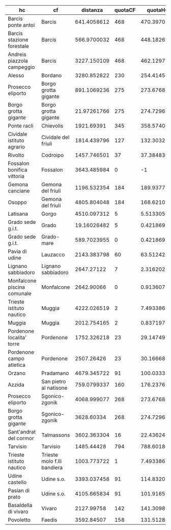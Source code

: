 | hc                          | cf                          | distanza    | quotaCF | quotaHC     | quotaGap    | associare |
|-----------------------------|-----------------------------|-------------|---------|-------------|-------------|-----------|
| Barcis ponte antoi          | Barcis                      | 641.4058612 | 468     | 470.3970337 | 2.397033691 | 1         |
| Barcis stazione forestale   | Barcis                      | 566.9700032 | 468     | 448.1826782 | 19.81732178 | 0         |
| Andreis piazzola campeggio  | Barcis                      | 3227.150109 | 468     | 462.1297913 | 5.87020874  | 0         |
| Alesso                      | Bordano                     | 3280.852822 | 230     | 254.414566  | 24.41456604 | 1         |
| Prosecco eliporto           | Borgo grotta gigante        | 891.1069236 | 275     | 273.6768494 | 1.323150635 | 0         |
| Borgo grotta gigante        | Borgo grotta gigante        | 21.97261766 | 275     | 274.7296448 | 0.270355225 | 1         |
| Ponte racli                 | Chievolis                   | 1921.69391  | 345     | 358.5740662 | 13.57406616 | 1         |
| Cividale istituto agrario   | Cividale del friuli         | 1814.439796 | 127     | 132.3032379 | 5.303237915 | 1         |
| Rivolto                     | Codroipo                    | 1457.746501 | 37      | 37.38483047 | 0.384830475 | 0         |
| Fossalon bonifica vittoria  | Fossalon                    | 3643.485984 | 0       | -1          | 1           | 1         |
| Gemona canciane             | Gemona del friuli           | 1196.532354 | 184     | 189.9377594 | 5.937759399 | 1         |
| Osoppo                      | Gemona del friuli           | 4805.804048 | 184     | 168.6210785 | 15.37892151 | 0         |
| Latisana                    | Gorgo                       | 4510.097312 | 5       | 5.513305664 | 0.513305664 | 0         |
| Grado sede g.i.t.           | Grado                       | 19.16026482 | 5       | 0.421869248 | 4.578130752 | 1         |
| Grado sede g.i.t.           | Grado-mare                  | 589.7023955 | 0       | 0.421869248 | 0.421869248 | 0         |
| Pavia di udine              | Lauzacco                    | 2143.383798 | 60      | 63.51242828 | 3.512428284 | 0         |
| Lignano sabbiadoro          | Lignano sabbiadoro          | 2647.27122  | 7       | 2.316202879 | 4.683797121 | 1         |
| Monfalcone piscina comunale | Monfalcone                  | 2642.90066  | 0       | 0.913607538 | 0.913607538 | 0         |
| Trieste istituto nautico    | Muggia                      | 4222.026519 | 2       | 7.493386745 | 5.493386745 | 0         |
| Muggia                      | Muggia                      | 2012.754165 | 2       | 0.837197185 | 1.162802815 | 0         |
| Pordenone localita' torre   | Pordenone                   | 1752.326218 | 23      | 29.14749146 | 6.147491455 | 1         |
| Pordenone campo atletica    | Pordenone                   | 2507.26426  | 23      | 30.16668701 | 7.166687012 | 0         |
| Orzano                      | Pradamano                   | 4679.345722 | 91      | 100.0333786 | 9.033378601 | 0         |
| Azzida                      | San pietro al natisone      | 759.0799337 | 160     | 176.2376862 | 16.23768616 | 1         |
| Prosecco eliporto           | Sgonico-zgonik              | 4068.999077 | 268     | 273.6768494 | 5.676849365 | 0         |
| Borgo grotta gigante        | Sgonico-zgonik              | 3628.60334  | 268     | 274.7296448 | 6.729644775 | 0         |
| Sant'andrat del cormor      | Talmassons                  | 3602.363304 | 16      | 22.43624496 | 6.436244965 | 0         |
| Tarvisio                    | Tarvisio                    | 1485.44428  | 794     | 788.6018677 | 5.398132324 | 1         |
| Trieste istituto nautico    | Trieste molo f.lli bandiera | 1003.773722 | 1       | 7.493386745 | 6.493386745 | 1         |
| Udine castello              | Udine s.o.                  | 3393.037458 | 91      | 114.8320236 | 23.83202362 | 1         |
| Pasian di prato             | Udine s.o.                  | 4105.665834 | 91      | 101.9165649 | 10.91656494 | 0         |
| Basaldella di vivaro        | Vivaro                      | 2127.99758  | 142     | 141.3098145 | 0.690185547 | 0         |
| Povoletto                   | Faedis                      | 3592.84507  | 158     | 131.5128784 | 26.48712158 | 0         |
